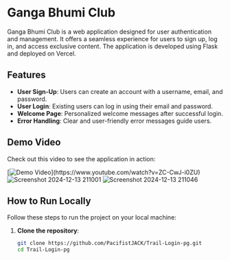 # Ganga Bhumi Club

Ganga Bhumi Club is a web application designed for user authentication and management. It offers a seamless experience for users to sign up, log in, and access exclusive content. The application is developed using Flask and deployed on Vercel.

## Features
- **User Sign-Up**: Users can create an account with a username, email, and password.
- **User Login**: Existing users can log in using their email and password.
- **Welcome Page**: Personalized welcome messages after successful login.
- **Error Handling**: Clear and user-friendly error messages guide users.

## Demo Video
Check out this video to see the application in action:

[![Demo Video]([https://img.youtube.com/vi/ZC-CwJ-i0ZU/0.jpg](https://github.com/user-attachments/assets/576a6683-f1bb-4289-8631-897866de759b))](https://www.youtube.com/watch?v=ZC-CwJ-i0ZU)
![Screenshot 2024-12-13 211001](https://github.com/user-attachments/assets/9e17d05d-464a-40b4-a93d-8e7c9e9d2f25)
![Screenshot 2024-12-13 211046](https://github.com/user-attachments/assets/aa546718-a0b2-4940-9a53-5fb5d6a938a0)

## How to Run Locally
Follow these steps to run the project on your local machine:

1. **Clone the repository**:
   ```bash
   git clone https://github.com/PacifistJACK/Trail-Login-pg.git
   cd Trail-Login-pg
